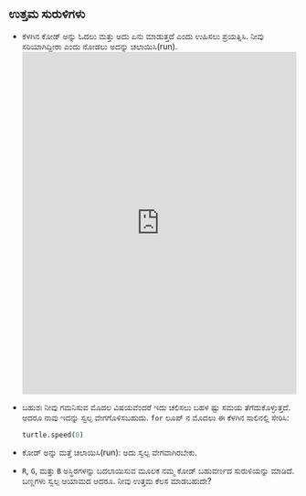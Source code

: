 ## ಉತ್ತಮ ಸುರುಳಿಗಳು

- ಕೆಳಗಿನ ಕೋಡ್ ಅನ್ನು ಓದಲು ಮತ್ತು ಅದು ಏನು ಮಾಡುತ್ತದೆ ಎಂದು ಉಹಿಸಲು ಪ್ರಯತ್ನಿಸಿ. ನೀವು ಸರಿಯಾಗಿದ್ದೀರಾ ಎಂದು ನೋಡಲು ಅದನ್ನು ಚಲಾಯಿಸಿ(run). <iframe src="https://trinket.io/embed/python/8f98ccf1fa" width="100%" height="600" frameborder="0" marginwidth="0" marginheight="0" allowfullscreen></iframe> 

- ಬಹುಶಃ ನೀವು ಗಮನಿಸುವ ಮೊದಲ ವಿಷಯವೆಂದರೆ ಇದು ಚಲಿಸಲು ಬಹಳ ಷ್ಟು ಸಮಯ ತೆಗೆದುಕೊಳ್ಳುತ್ತದೆ. ಆದರೂ ನಾವು ಇದನ್ನು ಸ್ವಲ್ಪ ವೇಗಗೊಳಿಸಬಹುದು. `for` ಲೂಪ್ ನ ಮೊದಲು ಈ ಕೆಳಗಿನ ಸಾಲಿನಲ್ಲಿ ಸೇರಿಸಿ:
    
    ```python
    turtle.speed(0)
    ```

- ಕೋಡ್ ಅನ್ನು ಮತ್ತೆ ಚಲಾಯಿಸಿ(run): ಅದು ಸ್ವಲ್ಪ ವೇಗವಾಗಿರಬೇಕು.

- `R`, `G`, ಮತ್ತು `B` ಅಸ್ಥಿರಗಳನ್ನು ಬದಲಾಯಿಸುವ ಮೂಲಕ ನಮ್ಮ ಕೋಡ್ ಬಹುವರ್ಣದ ಸುರುಳಿಯನ್ನು ಮಾಡಿದೆ. ಬಣ್ಣಗಳು ಸ್ವಲ್ಪ ಆಯಾಮದ ಆದರೂ. ನೀವು ಉತ್ತಮ ಕೆಲಸ ಮಾಡಬಹುದೇ?